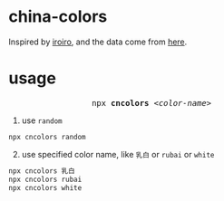 # china-colors

Inspired by [iroiro](https://github.com/antfu/iroiro), and the data come from [here](http://zhongguose.com/colors.json).

# usage

<pre align='center'>
npx <b>cncolors</b> <em>&lt;color-name&gt;</em>
</pre>

1. use `random`

```bash
npx cncolors random
```

2. use specified color name, like `乳白` or `rubai` or `white`

```bash
npx cncolors 乳白
npx cncolors rubai
npx cncolors white
```